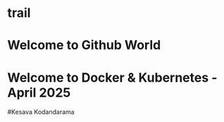 # trail
# Welcome to Github World 
# Welcome to Docker & Kubernetes -April 2025


#Kesava Kodandarama 
